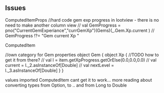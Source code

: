 ## Issues

ComputedItemProps
  //hard code gem exp progress in lootview - there is no need to make another column view
  //  val GemProgress = pno("CurrentGemExperiance","currGemXp")(Gems)(_.Gem.Xp.current )
  //  GemProgress !?= "Gem current Xp "

ComputedItem
  
  //own category for Gem properties
  object Gem {
    object Xp {
//TODO how to get it from there?
//      val l = item.getXpProgress.getOrElse(0.0,0.0,0.0)
//      val current = l._2.asInstanceOf[Double]
//      val nextLevel = l._3.asInstanceOf[Double]
    }
  }


values imported ComputedItem cant get it to work... more reading about converting types from Option, to ..
and from Long to Double
